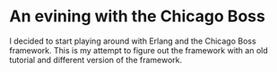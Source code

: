 # An evining with the Chicago Boss

I decided to start playing around with Erlang and the Chicago Boss framework. This is my attempt to figure out the framework with an old tutorial and different version of the framework.
